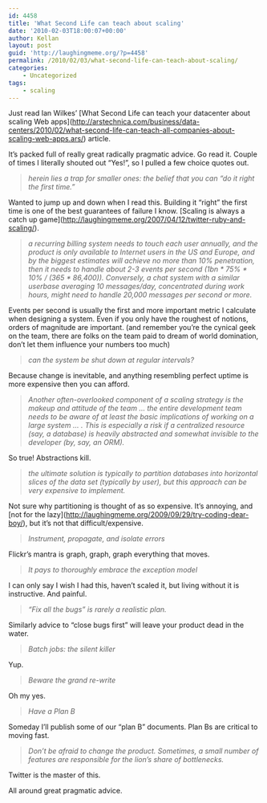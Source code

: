```yaml
---
id: 4458
title: 'What Second Life can teach about scaling'
date: '2010-02-03T18:00:07+00:00'
author: Kellan
layout: post
guid: 'http://laughingmeme.org/?p=4458'
permalink: /2010/02/03/what-second-life-can-teach-about-scaling/
categories:
    - Uncategorized
tags:
    - scaling
---
```


Just read Ian Wilkes’ \[What Second Life can teach your datacenter about scaling Web apps\](http://arstechnica.com/business/data-centers/2010/02/what-second-life-can-teach-all-companies-about-scaling-web-apps.ars/) article.

It’s packed full of really great radically pragmatic advice. Go read it. Couple of times I literally shouted out “Yes!”, so I pulled a few choice quotes out.

> *herein lies a trap for smaller ones: the belief that you can “do it right the first time.”*

Wanted to jump up and down when I read this. Building it “right” the first time is one of the best guarantees of failure I know. \[Scaling is always a catch up game\](http://laughingmeme.org/2007/04/12/twitter-ruby-and-scaling/).

> *a recurring billing system needs to touch each user annually, and the product is only available to Internet users in the US and Europe, and by the biggest estimates will achieve no more than 10% penetration, then it needs to handle about 2-3 events per second (1bn \* 75% \* 10% / (365 \* 86,400)). Conversely, a chat system with a similar userbase averaging 10 messages/day, concentrated during work hours, might need to handle 20,000 messages per second or more.*

Events per second is usually the first and more important metric I calculate when designing a system. Even if you only have the roughest of notions, orders of magnitude are important. (and remember you’re the cynical geek on the team, there are folks on the team paid to dream of world domination, don’t let them influence your numbers too much)

> *can the system be shut down at regular intervals?*

Because change is inevitable, and anything resembling perfect uptime is more expensive then you can afford.

> *Another often-overlooked component of a scaling strategy is the makeup and attitude of the team … the entire development team needs to be aware of at least the basic implications of working on a large system … . This is especially a risk if a centralized resource (say, a database) is heavily abstracted and somewhat invisible to the developer (by, say, an ORM).*

So true! Abstractions kill.

> *the ultimate solution is typically to partition databases into horizontal slices of the data set (typically by user), but this approach can be very expensive to implement.*

Not sure why partitioning is thought of as so expensive. It’s annoying, and \[not for the lazy\](http://laughingmeme.org/2009/09/29/try-coding-dear-boy/), but it’s not that difficult/expensive.

> *Instrument, propagate, and isolate errors*

Flickr’s mantra is graph, graph, graph everything that moves.

> *It pays to thoroughly embrace the exception model*

I can only say I wish I had this, haven’t scaled it, but living without it is instructive. And painful.

> *“Fix all the bugs” is rarely a realistic plan.*

Similarly advice to “close bugs first” will leave your product dead in the water.

> *Batch jobs: the silent killer*

Yup.

> *Beware the grand re-write*

Oh my yes.

> *Have a Plan B*

Someday I’ll publish some of our “plan B” documents. Plan Bs are critical to moving fast.

> *Don’t be afraid to change the product. Sometimes, a small number of features are responsible for the lion’s share of bottlenecks.*

Twitter is the master of this.

All around great pragmatic advice.